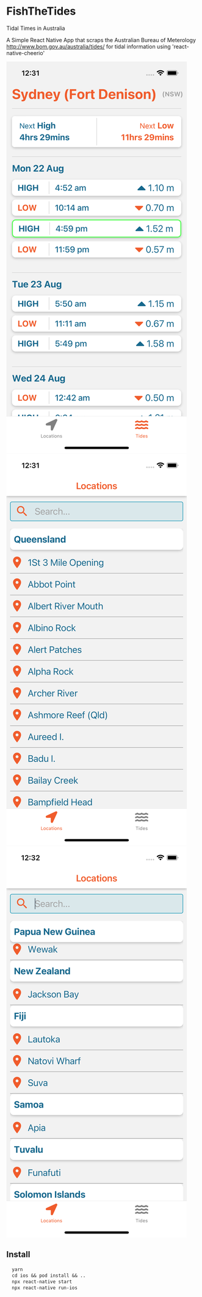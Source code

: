 # FishTheTides
Tidal Times in Australia

A Simple React Native App that scraps the Australian Bureau of Meterology http://www.bom.gov.au/australia/tides/ for tidal information using 'react-native-cheerio'

![screenshot1](/assets/screenshot1.png?raw=true "screenshot1")
![screenshot2](/assets/screenshot2.png?raw=true "screenshot2")
![screenshot3](/assets/screenshot3.png?raw=true "screenshot3")



## Install
```
  yarn
  cd ios && pod install && ..
  npx react-native start
  npx react-native run-ios
```
